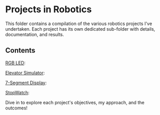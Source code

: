 # Projects in Robotics

This folder contains a compilation of the various robotics projects I've undertaken. Each project has its own dedicated sub-folder with details, documentation, and results.

## Contents

[RGB LED](https://github.com/M-Podi/IntroductionToRobotics/tree/main/projects/Project%201):

[Elevator Simulator](https://github.com/M-Podi/IntroductionToRobotics/tree/main/projects/Project%202):

[7-Segment Display](https://github.com/M-Podi/IntroductionToRobotics/tree/main/projects/Project%203):

[StopWatch](https://github.com/M-Podi/IntroductionToRobotics/tree/main/projects/Project%204):

Dive in to explore each project's objectives, my approach, and the outcomes!
